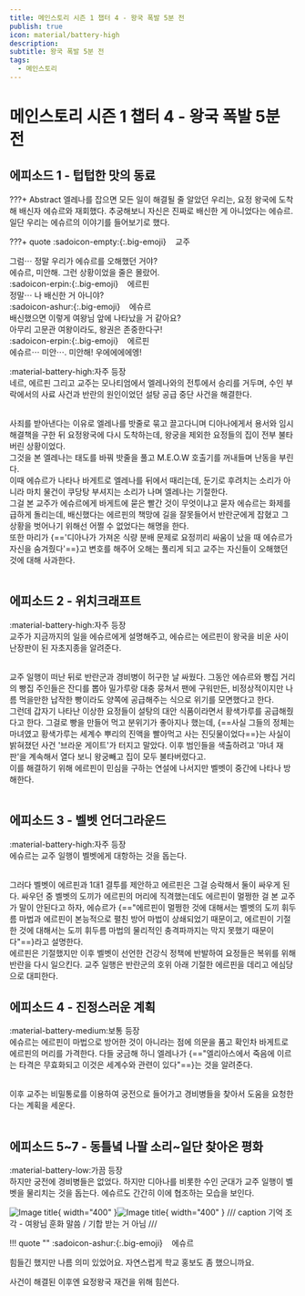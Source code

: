 ```yaml
---
title: 메인스토리 시즌 1 챕터 4 - 왕국 폭발 5분 전
publish: true
icon: material/battery-high
description:
subtitle: 왕국 폭발 5분 전
tags:
  - 메인스토리
---
```


# 메인스토리 시즌 1 챕터 4 - 왕국 폭발 5분 전

## 에피소드 1 - 텁텁한 맛의 동료
???+ Abstract
    엘레나를 잡으면 모든 일이 해결될 줄 알았던 우리는, 요정 왕국에 도착해 배신자 에슈르와 재회했다. 추궁해보니 자신은 진짜로 배신한 게 아니었다는 에슈르. 일단 우리는 에슈르의 이야기를 들어보기로 했다.

???+ quote
    :sadoicon-empty:{:.big-emoji} &nbsp;&nbsp;&nbsp;<span class="tag-box" data-sado="empty">교주</span><br>
    <div class="speech-bubble">
        그럼⋯ 정말 우리가 에슈르를 오해했던 거야?<br>
        에슈르, 미안해. 그런 상황이었을 줄은 몰랐어.
    </div>
    :sadoicon-erpin:{:.big-emoji} &nbsp;&nbsp;&nbsp;<span class="tag-box" data-sado="erpin">에르핀</span><br>
    <div class="speech-bubble">
        정말⋯ 나 배신한 거 아니야?
    </div>
    :sadoicon-ashur:{:.big-emoji} &nbsp;&nbsp;&nbsp;<span class="tag-box" data-sado="ashur">에슈르</span><br>
    <div class="speech-bubble">
        배신했으면 이렇게 여왕님 앞에 나타났을 거 같아요?
    </div>
    <div class="mind-bubble">
        아무리 고문관 여왕이라도, 왕권은 존중한다구!
    </div>
    :sadoicon-erpin:{:.big-emoji} &nbsp;&nbsp;&nbsp;<span class="tag-box" data-sado="erpin">에르핀</span><br>
    <div class="speech-bubble">
        에슈르⋯ 미안⋯. 미안해! 우에에에에엥!
    </div>

<span class="badge badge-version"><span class="badge-icon">:material-battery-high:</span>자주 등장</span>
<br>
네르, 에르핀 그리고 교주는 모나티엄에서 엘레나와의 전투에서 승리를 거두며, 수인 부락에서의 사료 사건과 반란의 원인이었던 설탕 공급 중단 사건을 해결한다.<br>

<br>
사죄를 받아낸다는 이유로 엘레나를 밧줄로 묶고 끌고다니며 디아나에게서 용서와 임시 해결책을 구한 뒤 요정왕국에 다시 도착하는데, 왕궁을 제외한 요정들의 집이 전부 불타버린 상황이었다. 

<br>
그것을 본 엘레나는 태도를 바꿔 밧줄을 풀고 M.E.O.W 호출기를 꺼내들며 난동을 부린다.

<br>
이때 에슈르가 나타나 바게트로 엘레나를 뒤에서 때리는데, 둔기로 후려치는 소리가 아니라 마치 물건이 쿠당탕 부셔지는 소리가 나며 엘레나는 기절한다. 

<br>
그걸 본 교주가 에슈르에게 바게트에 묻은 빨간 것이 무엇이냐고 묻자 에슈르는 화제를 급하게 돌리는데, 배신했다는 에르핀의 책망에 길을 잘못들어서 반란군에게 잡혔고 그 상황을 벗어나기 위해선 어쩔 수 없었다는 해명을 한다. 

<br>
또한 마리가 {=='디아나가 가져온 식량 분배 문제로 요정끼리 싸움이 났을 때 에슈르가 자신을 숨겨줬다'==}고 변호를 해주어 오해는 풀리게 되고 교주는 자신들이 오해했던 것에 대해 사과한다.
<br>
<br>

## 에피소드 2 - 위치크래프트
<span class="badge badge-version"><span class="badge-icon">:material-battery-high:</span>자주 등장</span>
<br>
교주가 지금까지의 일을 에슈르에게 설명해주고, 에슈르는 에르핀이 왕국을 비운 사이 난장판이 된 자초지종을 알려준다. 

<br>
교주 일행이 떠난 뒤로 반란군과 경비병이 허구한 날 싸웠다. 그동안 에슈르와 빵집 거리의 빵집 주인들은 잔디를 뽑아 밀가루랑 대충 뭉쳐서 팬에 구워만든, 비정상적이지만 나름 먹을만한 납작한 빵이라도 양쪽에 공급해주는 식으로 위기를 모면했다고 한다. 

<br>
그런데 갑자기 나타난 이상한 요정들이 설탕의 대안 식품이라면서 황색가루를 공급해줬다고 한다. 그걸로 빵을 만들어 먹고 분위기가 좋아지나 했는데, {==사실 그들의 정체는 마녀였고 황색가루는 세계수 뿌리의 진액을 빨아먹고 사는 진딧물이었다==}는 사실이 밝혀졌던 사건 '브라운 게이트'가 터지고 말았다. 이후 범인들을 색출하려고 '마녀 재판'을 계속해서 열다 보니 왕궁빼고 집이 모두 불타버렸다고. 

<br>
이를 해결하기 위해 에르핀이 민심을 구하는 연설에 나서지만 벨벳이 중간에 나타나 방해한다.
<br>
<br>

## 에피소드 3 - 벨벳 언더그라운드
<span class="badge badge-version"><span class="badge-icon">:material-battery-high:</span>자주 등장</span>
<br>
에슈르는 교주 일행이 벨벳에게 대항하는 것을 돕는다. 

<br>
그러다 벨벳이 에르핀과 1대1 결투를 제안하고 에르핀은 그걸 승락해서 둘이 싸우게 된다. 싸우던 중 벨벳의 도끼가 에르핀의 머리에 직격했는데도 에르핀이 멀쩡한 걸 본 교주가 말이 안된다고 하자, 에슈르가 {=="에르핀이 멀쩡한 것에 대해서는 벨벳의 도끼 휘두름 마법과 에르핀이 본능적으로 펼친 방어 마법이 상쇄되었기 때문이고, 에르핀이 기절한 것에 대해서는 도끼 휘두름 마법의 물리적인 충격파까지는 막지 못했기 때문이다"==}라고 설명한다. 

<br>
에르핀은 기절했지만 이후 벨벳이 선언한 건강식 정책에 반발하여 요정들은 복위를 위해 반란을 다시 일으킨다. 교주 일행은 반란군의 호위 아래 기절한 에르핀을 데리고 에심당으로 대피한다.

## 에피소드 4 - 진정스러운 계획
<span class="badge badge-version"><span class="badge-icon">:material-battery-medium:</span>보통 등장</span>
<br>
에슈르는 에르핀이 마법으로 방어한 것이 아니라는 점에 의문을 품고 확인차 바게트로 에르핀의 머리를 가격한다. 다들 궁금해 하니 엘레나가 {=="엘리아스에서 죽음에 이르는 타격은 무효화되고 이것은 세계수와 관련이 있다"==}는 것을 알려준다.

<br>
이후 교주는 비밀통로를 이용하여 궁전으로 들어가고 경비병들을 찾아서 도움을 요청한다는 계획을 세운다.
<br>
<br>

## 에피소드 5~7 - 동틀녘 나팔 소리~일단 찾아온 평화
<span class="badge badge-version"><span class="badge-icon">:material-battery-low:</span>가끔 등장</span>
<br>
하지만 궁전에 경비병들은 없었다. 하지만 디아나를 비롯한 수인 군대가 교주 일행이 벨벳을 물리치는 것을 돕는다. 에슈르도 간간히 이에 협조하는 모습을 보인다. 

![Image title](https://vitamink1.github.io/mkdocs-test/assets/story/s1_main_c4_1.png){ width="400" }![Image title](https://vitamink1.github.io/mkdocs-test/assets/story/s1_main_c4_2.png){ width="400" }
/// caption
기억 조각 - 여왕님 훈화 말씀 / 기합 받는 거 아님
///

!!! quote ""
    :sadoicon-ashur:{:.big-emoji} &nbsp;&nbsp;&nbsp;<span class="tag-box" data-sado="ashur">에슈르</span><br>
    <div class="speech-bubble">
        힘들긴 했지만 나름 의미 있었어요. 자연스럽게 학교 홍보도 좀 했으니까요.
    </div>

사건이 해결된 이후엔 요정왕국 재건을 위해 힘쓴다. 
<br>
<br>